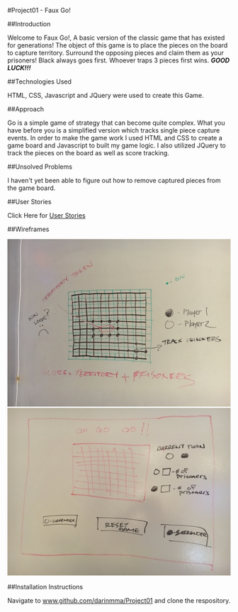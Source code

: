#Project01 - Faux Go!

##Introduction

Welcome to Faux Go!,  A basic version of the classic game that has existed for generations!  The object of this game is to place the pieces on the board to capture territory.  Surround the opposing pieces and claim them as your prisoners!  Black always goes first.  Whoever traps 3 pieces first wins.  **_GOOD LUCK!!!_**

##Technologies Used

HTML, CSS, Javascript and JQuery were used to create this Game.

##Approach

Go is a simple game of strategy that can become quite complex.  What you have before you is a simplified version which tracks single piece capture events.  In order to make the game work I used HTML and CSS to create a game board and Javascript to built my game logic.  I also utilized JQuery to track the pieces on the board as well as score tracking.

##Unsolved Problems

I haven't yet been able to figure out how to remove captured pieces from the game board.

##User Stories

Click Here for [User Stories](https://trello.com/b/idPf1BgD/project-1-go-go-go)

##Wireframes

![wireframe1](./assets/IMG_1959.JPG)
![wireframe2](./assets/IMG_1960.JPG)

##Installation Instructions

Navigate to www.github.com/darinmma/Project01 and clone the respository.
